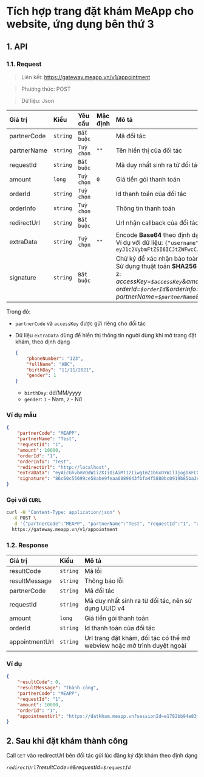 # Tích hợp trang đặt khám MeApp cho website, ứng dụng bên thứ 3

## 1. API

### 1.1. Request
> Liên kết: https://gateway.meapp.vn/v1/appointment

> Phương thức: POST

> Dữ liệu: Json

| Giá trị | Kiểu | Yêu cầu | Mặc định | Mô tả |
| :--- | :--- | :--- | :--- | :--- |
partnerCode | `string` | `Bắt buộc` | | Mã đối tác
partnerName | `string` | `Tuỳ chọn` | `""` | Tên hiển thị của đối tác
requestId | `string` | `Bắt buộc` | | Mã duy nhất sinh ra từ đối tác, nên sử dụng UUID v4
amount | `long` | `Tuỳ chọn` | `0` | Giá tiền gói thanh toán
orderId | `string` | `Tuỳ chọn` | | Id thanh toán của đối tác
orderInfo | `string` | `Tuỳ chọn` | | Thông tin thanh toán
redirectUrl | `string` | `Bắt buộc` | | Url nhận callback của đối tác, dùng để nhận kết quả đặt khám thành công
extraData | `string` | `Tuỳ chọn` | `""` | Encode **Base64** theo định dạng Json: `{"key": "value"}` <br>Ví dụ với dữ liệu: `{"username": "meapp"}` thì data extraData: `eyJ1c2VybmFtZSI6ICJtZWFwcCJ9`
signature | `string` | `Bắt buộc` | | Chữ ký để xác nhận bảo toàn dữ liệu. <br>Sử dụng thuật toán **SHA256** với data phía trên theo định dạng được sort từ a-z:<br> *accessKey=`$accessKey`&amount=`$amount`&extraData=`$extraData`&<br>orderId=`$orderId`&orderInfo=`$orderInfo`&partnerCode=`$partnerCode`&<br>partnerName=`$partnerName`&redirectUrl=`$redirectUrl`&requestId=`$requestId`*

Trong đó: 
* `partnerCode` và `accessKey` được gửi riêng cho đối tác
* Dữ liệu `extraData` dùng để hiển thị thông tin người dùng khi mở trang đặt khám, theo định dạng

    ```json
    { 
        "phoneNumber": "123", 
        "fullName": "ABC", 
        "birthDay": "11/11/2021", 
        "gender": 1 
    }
    ``` 
    - `birthDay`: dd/MM/yyyy
    - `gender`: `1` - Nam, `2` - Nữ

### Ví dụ mẫu
```json
{
    "partnerCode": "MEAPP",
    "partnerName": "Test",
    "requestId": "1",
    "amount": 10000,
    "orderId": "1",
    "orderInfo": "Test",
    "redirectUrl": "http://localhost",
    "extraData": "eyAicGhvbmVOdW1iZXIiOiAiMTIzIiwgImZ1bGxOYW1lIjogIkFCQyIsICJiaXJ0aERheSI6ICIyNC8xMS8yMDIxIiwgImdlbmRlciI6IDEgfQ",
    "signature": "86c60c55699ce58abe9feaa0889643fbfa4f5880bc0919b85ba3c426418f19b2"
}
```

### Gọi với `CURL`

```sh
curl -H "Content-Type: application/json" \
  -X POST \
  -d '{"partnerCode":"MEAPP", "partnerName":"Test", "requestId":"1", "amount": 10000, "orderId": "1", "orderInfo":"", "redirectUrl": "http://localhost", "extraData": "eyAicGhvbmVOdW1iZXIiOiAiMTIzIiwgImZ1bGxOYW1lIjogIkFCQyIsICJiaXJ0aERheSI6ICIyNC8xMS8yMDIxIiwgImdlbmRlciI6IDEgfQ","signature": "86c60c55699ce58abe9feaa0889643fbfa4f5880bc0919b85ba3c426418f19b2"}' \
  https://gateway.meapp.vn/v1/appointment
```

### 1.2. Response

| Giá trị | Kiểu | Mô tả |
| :--- | :--- | :--- |
resultCode | `string` | Mã lỗi
resultMessage | `string` | Thông báo lỗi
partnerCode | `string` | Mã đối tác
requestId | `string` | Mã duy nhất sinh ra từ đối tác, nên sử dụng UUID v4
amount | `long` | Giá tiền gói thanh toán
orderId | `string` | Id thanh toán của đối tác
appointmentUrl | `string` | Url trang đặt khám, đối tác có thể mở webview hoặc mở trình duyệt ngoài

### Ví dụ
```json
{
    "resultCode": 0,
    "resultMessage": "Thành công",
    "partnerCode": "MEAPP",
    "requestId": "1",
    "amount": 10000,
    "orderId": "1",
    "appointmentUrl": "https://datkham.meapp.vn?sessionId=e1782bb94e83f1d5083545dd9e8b9a52b5581713eb0de8d96b0163f7e62435f7"
}
```

## 2. Sau khi đặt khám thành công

Call `GET` vào redirectUrl bên đối tác gửi lúc đăng ký đặt khám theo định dạng

*`redirectUrl`?resultCode=`0`&requestId=`$requestId`*
